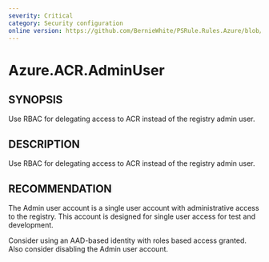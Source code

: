 ```yaml
---
severity: Critical
category: Security configuration
online version: https://github.com/BernieWhite/PSRule.Rules.Azure/blob/master/docs/rules/en-US/Azure.ACR.AdminUser.md
---
```


# Azure.ACR.AdminUser

## SYNOPSIS

Use RBAC for delegating access to ACR instead of the registry admin user.

## DESCRIPTION

Use RBAC for delegating access to ACR instead of the registry admin user.

## RECOMMENDATION

The Admin user account is a single user account with administrative access to the registry. This account is designed for single user access for test and development.

Consider using an AAD-based identity with roles based access granted. Also consider disabling the Admin user account.
